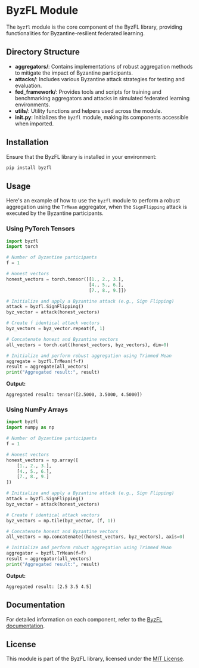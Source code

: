 # ByzFL Module

The `byzfl` module is the core component of the ByzFL library, providing functionalities for Byzantine-resilient federated learning.

## Directory Structure

- **aggregators/**: Contains implementations of robust aggregation methods to mitigate the impact of Byzantine participants.
- **attacks/**: Includes various Byzantine attack strategies for testing and evaluation.
- **fed_framework/**: Provides tools and scripts for training and benchmarking aggregators and attacks in simulated federated learning environments.
- **utils/**: Utility functions and helpers used across the module.
- **__init__.py**: Initializes the `byzfl` module, making its components accessible when imported.

## Installation

Ensure that the ByzFL library is installed in your environment:

```bash
pip install byzfl
```

## Usage

Here's an example of how to use the `byzfl` module to perform a robust aggregation using the `TrMean` aggregator, when the `SignFlipping` attack is executed by the Byzantine participants.

### Using PyTorch Tensors

```python
import byzfl
import torch

# Number of Byzantine participants
f = 1

# Honest vectors
honest_vectors = torch.tensor([[1., 2., 3.],
                               [4., 5., 6.],
                               [7., 8., 9.]])

# Initialize and apply a Byzantine attack (e.g., Sign Flipping)
attack = byzfl.SignFlipping()
byz_vector = attack(honest_vectors)

# Create f identical attack vectors
byz_vectors = byz_vector.repeat(f, 1)

# Concatenate honest and Byzantine vectors
all_vectors = torch.cat((honest_vectors, byz_vectors), dim=0)

# Initialize and perform robust aggregation using Trimmed Mean
aggregate = byzfl.TrMean(f=f)
result = aggregate(all_vectors)
print("Aggregated result:", result)
```

**Output:**

```
Aggregated result: tensor([2.5000, 3.5000, 4.5000])
```

### Using NumPy Arrays

```python
import byzfl
import numpy as np

# Number of Byzantine participants
f = 1

# Honest vectors
honest_vectors = np.array([
    [1., 2., 3.],
    [4., 5., 6.],
    [7., 8., 9.]
])

# Initialize and apply a Byzantine attack (e.g., Sign Flipping)
attack = byzfl.SignFlipping()
byz_vector = attack(honest_vectors)

# Create f identical attack vectors
byz_vectors = np.tile(byz_vector, (f, 1))

# Concatenate honest and Byzantine vectors
all_vectors = np.concatenate((honest_vectors, byz_vectors), axis=0)

# Initialize and perform robust aggregation using Trimmed Mean
aggregator = byzfl.TrMean(f=f)
result = aggregator(all_vectors)
print("Aggregated result:", result)
```

**Output:**

```
Aggregated result: [2.5 3.5 4.5]
```

## Documentation

For detailed information on each component, refer to the [ByzFL documentation](https://byzfl.epfl.ch/).

## License

This module is part of the ByzFL library, licensed under the [MIT License](https://github.com/LPD-EPFL/byzfl/blob/main/LICENSE.txt).